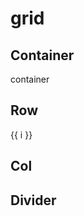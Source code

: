 # grid

## Container

<ac-container>container</ac-container>

## Row

<ac-row>
  <ac-col v-for="i in 4" :cols="3" :key="'col-'+i">
    {{ i }}
  </ac-col>
</ac-row>

## Col

<ac-col></ac-col>

## Divider

<ac-divider></ac-divider>
